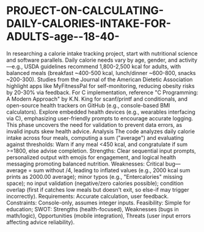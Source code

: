 # PROJECT-ON-CALCULATING-DAILY-CALORIES-INTAKE-FOR-ADULTS-age--18-40-


In researching a calorie intake tracking project, start with nutritional science and software parallels. Daily calorie needs vary by age, gender, and activity—e.g., USDA guidelines recommend 1,800-2,500 kcal for adults, with balanced meals (breakfast ~400-500 kcal, lunch/dinner ~600-800, snacks ~200-300). Studies from the Journal of the American Dietetic Association highlight apps like MyFitnessPal for self-monitoring, reducing obesity risks by 20-30% via feedback. For C implementation, reference "C Programming: A Modern Approach" by K.N. King for scanf/printf and conditionals, and open-source health trackers on GitHub (e.g., console-based BMI calculators). Explore embedded health devices (e.g., wearables interfacing via C), emphasizing user-friendly prompts to encourage accurate logging. This phase uncovers the need for validation to prevent data errors, as invalid inputs skew health advice.
Analysis
The code analyzes daily calorie intake across four meals, computing a sum ("average") and evaluating against thresholds: Warn if any meal <450 kcal, and congratulate if sum >=1800, else advise completion. Strengths: Clear sequential input prompts, personalized output with emojis for engagement, and logical health messaging promoting balanced nutrition. Weaknesses: Critical bug—average = sum without /4, leading to inflated values (e.g., 2000 kcal sum prints as 2000.00 average); minor typos (e.g., "Entercalories" missing space); no input validation (negative/zero calories possible); condition overlap (first if catches low meals but doesn't exit, so else-if may trigger incorrectly). Requirements: Accurate calculation, user feedback. Constraints: Console-only, assumes integer inputs. Feasibility: Simple for education; SWOT: Strengths (health-focused), Weaknesses (bugs in math/logic), Opportunities (mobile integration), Threats (user input errors affecting advice reliability).
